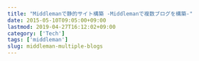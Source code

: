 ```yaml
---
title: "Middlemanで静的サイト構築 -Middlemanで複数ブログを構築-"
date: 2015-05-10T09:05:00+09:00
lastmod: 2019-04-27T16:12:02+09:00
category: ['Tech']
tags: ['middleman']
slug: middleman-multiple-blogs
---
```

